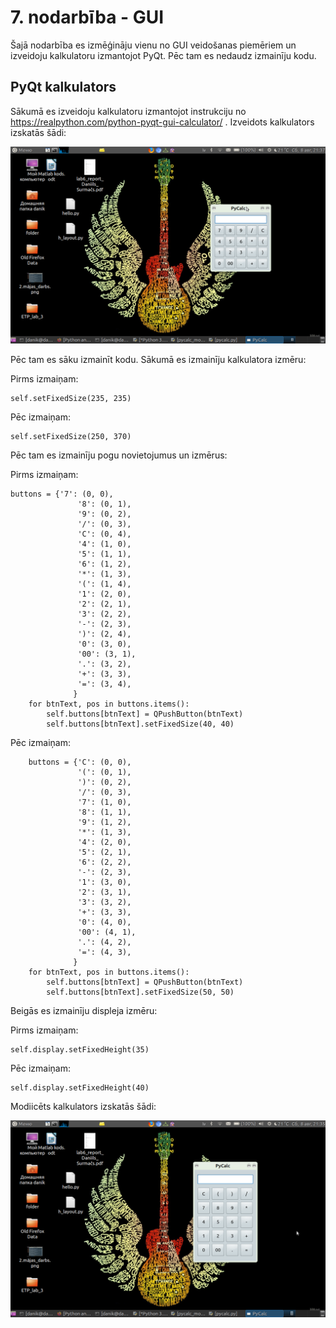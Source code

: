 # 7. nodarbība - GUI

Šajā nodarbība es izmēģināju vienu no GUI veidošanas piemēriem un 
izveidoju kalkulatoru izmantojot PyQt. Pēc tam es nedaudz izmainīju kodu.

## PyQt kalkulators

Sākumā es izveidoju kalkulatoru izmantojot instrukciju no https://realpython.com/python-pyqt-gui-calculator/ .
Izveidots kalkulators izskatās šādi:

![Kalkulators](https://github.com/daniil172101/RTR108/blob/master/darbi/P07_GUI/Figure_1.png)

Pēc tam es sāku izmainīt kodu. Sākumā es izmainīju kalkulatora izmēru:

Pirms izmaiņam:

	self.setFixedSize(235, 235)

Pēc izmaiņam:

	self.setFixedSize(250, 370)


Pēc tam es izmainīju pogu novietojumus un izmērus: 

Pirms izmaiņam:

	buttons = {'7': (0, 0),
                   '8': (0, 1),
                   '9': (0, 2),
                   '/': (0, 3),
                   'C': (0, 4),
                   '4': (1, 0),
                   '5': (1, 1),
                   '6': (1, 2),
                   '*': (1, 3),
                   '(': (1, 4),
                   '1': (2, 0),
                   '2': (2, 1),
                   '3': (2, 2),
                   '-': (2, 3),
                   ')': (2, 4),
                   '0': (3, 0),
                   '00': (3, 1),
                   '.': (3, 2),
                   '+': (3, 3),
                   '=': (3, 4),
                  }
        for btnText, pos in buttons.items():
            self.buttons[btnText] = QPushButton(btnText)
            self.buttons[btnText].setFixedSize(40, 40)

Pēc izmaiņam:

        buttons = {'C': (0, 0),
                   '(': (0, 1),
                   ')': (0, 2),
                   '/': (0, 3),
                   '7': (1, 0),
                   '8': (1, 1),
                   '9': (1, 2),
                   '*': (1, 3),
                   '4': (2, 0),
                   '5': (2, 1),
                   '6': (2, 2),
                   '-': (2, 3),
                   '1': (3, 0),
                   '2': (3, 1),
                   '3': (3, 2),
                   '+': (3, 3),
                   '0': (4, 0),
                   '00': (4, 1),
                   '.': (4, 2),
                   '=': (4, 3),
                  }
        for btnText, pos in buttons.items():
            self.buttons[btnText] = QPushButton(btnText)
            self.buttons[btnText].setFixedSize(50, 50)

Beigās es izmainīju displeja izmēru:

Pirms izmaiņam:

	self.display.setFixedHeight(35)

Pēc izmaiņam:

	self.display.setFixedHeight(40)

Modiicēts kalkulators izskatās šādi:


![Modificēts kalkulators](https://github.com/daniil172101/RTR108/blob/master/darbi/P07_GUI/Figure_2.png)
